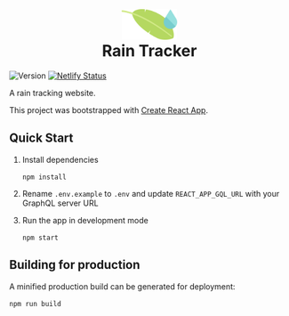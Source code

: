 <div style="padding-top:2rem;text-align:center;">
   <img src="./src/assets/images/rain-tracker-logo.svg" style="width:100px;">
   <h1 style="margin-top:0">Rain Tracker</h1>
</div>

![Version](https://img.shields.io/github/package-json/v/vmroycroft/rain-tracker)
[![Netlify Status](https://api.netlify.com/api/v1/badges/f3d01ceb-3a80-4847-8654-27c10291f426/deploy-status)](https://app.netlify.com/sites/gracious-ritchie-b4b3da/deploys)

A rain tracking website.

This project was bootstrapped with [Create React App](https://github.com/facebook/create-react-app).

## Quick Start

1. Install dependencies

   ```
   npm install
   ```

2. Rename `.env.example` to `.env` and update `REACT_APP_GQL_URL` with your GraphQL server URL

3. Run the app in development mode

   ```
   npm start
   ```

## Building for production

A minified production build can be generated for deployment:

```
npm run build
```
